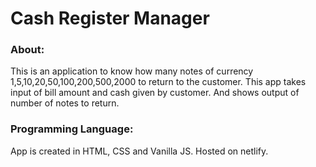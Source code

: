 # Cash Register Manager

### About:

This is an application to know how many notes of currency 1,5,10,20,50,100,200,500,2000 to return to the customer.
This app takes input of bill amount and cash given by customer. And shows output of number of notes to return.

### Programming Language:

App is created in HTML, CSS and Vanilla JS. Hosted on netlify.
